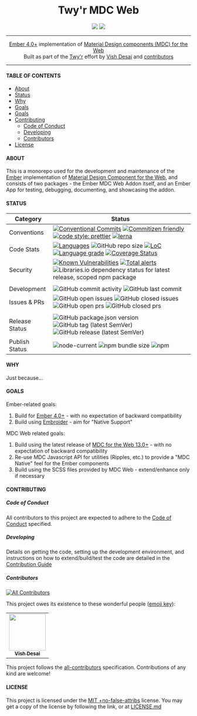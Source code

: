 <h1 align="center">
    Twy'r MDC Web
</h1>
<div align="center">
    <a href="https://spdx.org/licenses/MITNFA.html"><img src="https://img.shields.io/badge/License-MIT%20%2Bno--false--attribs-blue" /></a>
    <a href="https://github.com/twyr/twyr-mdc-web/blob/main/CODE_OF_CONDUCT.md"><img src="https://img.shields.io/badge/Contributor%20Covenant-v2.0%20adopted-ff69b4.svg" /></a>
</div>
<hr />

<div align="center">
    <a href="https://emberjs.com">Ember 4.0+</a> implementation of <a href="https://material.io/components?platform=web">Material Design components (MDC) for the Web</a>
</div>
<div align="center">
    Built as part of the <a href="https://github.com/twyr">Twy&apos;r</a> effort by <a href="https://github.com/shadyvd">Vish Desai</a> and <a href="https://github.com/twyr/twyr-mdc-web/graphs/contributors">contributors</a>
</div>
<hr />

#### TABLE OF CONTENTS

-   [About](#about)
-   [Status](#status)
-   [Why](#why)
-   [Goals](#goals)
-   [Goals](#goals)
-   [Contributing](#contributing)
    -   [Code of Conduct](#code-of-conduct)
    -   [Developing](#developing)
    -   [Contributors](#contributors)
-   [License](#license)

#### ABOUT

This is a monorepo used for the development and maintenance of the [Ember](https://emberjs.com) implementation of [Material Design Component for the Web](https://material.io/components?platform=web), and consists of
two packages - the Ember MDC Web Addon itself, and an Ember App for testing, debugging, documenting, and showcasing the addon.

#### STATUS

| Category       | Status                                                                                                                                                                                                                                                                                                                                                                                                                                                                                                                                                                                                         |
| -------------- | -------------------------------------------------------------------------------------------------------------------------------------------------------------------------------------------------------------------------------------------------------------------------------------------------------------------------------------------------------------------------------------------------------------------------------------------------------------------------------------------------------------------------------------------------------------------------------------------------------------- |
| Conventions    | [![Conventional Commits](https://img.shields.io/badge/Conventional%20Commits-1.0.0-brightgreen.svg)](https://conventionalcommits.org) [![Commitizen friendly](https://img.shields.io/badge/commitizen-friendly-brightgreen.svg)](http://commitizen.github.io/cz-cli/) [![code style: prettier](https://img.shields.io/badge/code_style-prettier-ff69b4.svg?style=flat-square)](https://github.com/prettier/prettier) [![lerna](https://img.shields.io/badge/maintained%20with-lerna-cc00ff.svg)](https://lerna.js.org/)                                                                                        |
| Code Stats     | [![Languages](https://badgen.net/lgtm/langs/g/twyr/twyr-mdc-web)](https://lgtm.com/projects/g/twyr/twyr-mdc-web) ![GitHub repo size](https://img.shields.io/github/repo-size/twyr/twyr-mdc-web) [![LoC](https://badgen.net/lgtm/lines/g/twyr/twyr-mdc-web)](https://lgtm.com/projects/g/twyr/twyr-mdc-web) [![Language grade](https://badgen.net/lgtm/grade/g/twyr/twyr-mdc-web)](https://lgtm.com/projects/g/twyr/twyr-mdc-web/context:javascript) [![Coverage Status](https://coveralls.io/repos/github/twyr/twyr-mdc-web/badge.svg?branch=main)](https://coveralls.io/github/twyr/twyr-mdc-web?branch=main) |
| Security       | [![Known Vulnerabilities](https://snyk.io/test/github/twyr/twyr-mdc-web/badge.svg?targetFile=package.json)](https://snyk.io/test/github/twyr/twyr-mdc-web?targetFile=package.json) [![Total alerts](https://img.shields.io/lgtm/alerts/g/twyr/twyr-mdc-web.svg?logo=lgtm&logoWidth=18)](https://lgtm.com/projects/g/twyr/twyr-mdc-web/alerts/) ![Libraries.io dependency status for latest release, scoped npm package](https://img.shields.io/librariesio/release/npm/@twyr/twyr-mdc-web)                                                                                                                     |
|                |                                                                                                                                                                                                                                                                                                                                                                                                                                                                                                                                                                                                                |
| Development    | ![GitHub commit activity](https://img.shields.io/github/commit-activity/m/twyr/twyr-mdc-web) ![GitHub last commit](https://img.shields.io/github/last-commit/twyr/twyr-mdc-web)                                                                                                                                                                                                                                                                                                                                                                                                                                |
| Issues & PRs   | ![GitHub open issues](https://img.shields.io/github/issues-raw/twyr/twyr-mdc-web) ![GitHub closed issues](https://img.shields.io/github/issues-closed-raw/twyr/twyr-mdc-web) ![GitHub open prs](https://img.shields.io/github/issues-pr-raw/twyr/twyr-mdc-web) ![GitHub closed prs](https://img.shields.io/github/issues-pr-closed-raw/twyr/twyr-mdc-web)                                                                                                                                                                                                                                                      |
|                |                                                                                                                                                                                                                                                                                                                                                                                                                                                                                                                                                                                                                |
| Release Status | ![GitHub package.json version](https://img.shields.io/github/package-json/v/twyr/twyr-mdc-web/main) ![GitHub tag (latest SemVer)](https://img.shields.io/github/v/tag/twyr/twyr-mdc-web?sort=semver) ![GitHub release (latest SemVer)](https://img.shields.io/github/v/release/twyr/twyr-mdc-web?sort=semver)                                                                                                                                                                                                                                                                                                  |
| Publish Status | ![node-current](https://img.shields.io/node/v/@twyr/twyr-mdc-web) ![npm bundle size](https://img.shields.io/bundlephobia/min/@twyr/twyr-mdc-web) ![npm](https://img.shields.io/npm/dy/@twyr/twyr-mdc-web)                                                                                                                                                                                                                                                                                                                                                                                                      |

#### WHY

Just because...

#### GOALS

Ember-related goals:

1. Build for [Ember 4.0+](https://emberjs.com) - with no expectation of backward compatibility
1. Build using [Embroider](https://github.com/embroider-build/embroider) - aim for "Native Support"

MDC Web related goals:

1. Build using the latest release of [MDC for the Web 13.0+](https://material.io/components?platform=web) - with no expectation of backward compatibility
2. Re-use MDC Javascript API for utilities (Ripples, etc.) to provide a "MDC Native" feel for the Ember components
3. Build using the SCSS files provided by MDC Web - extend/enhance only if necessary

#### CONTRIBUTING

##### Code of Conduct

All contributors to this project are expected to adhere to the [Code of Conduct](CODE_OF_CONDUCT.md) specified.

##### Developing

Details on getting the code, setting up the development environment, and instructions on how to extend/build/test the code are detailed in the
[Contribution Guide](CONTRIBUTING.md)

##### Contributors

<!-- ALL-CONTRIBUTORS-BADGE:START - Do not remove or modify this section -->

[![All Contributors](https://img.shields.io/badge/all_contributors-1-orange.svg?style=flat-square)](#contributors)

<!-- ALL-CONTRIBUTORS-BADGE:END -->

This project owes its existence to these wonderful people ([emoji key](https://allcontributors.org/docs/en/emoji-key)):

<!-- ALL-CONTRIBUTORS-LIST:START - Do not remove or modify this section -->
<!-- prettier-ignore-start -->
<!-- markdownlint-disable -->
<table>
  <tr>
    <td align="center"><a href="http://twyr.github.io"><img src="https://avatars1.githubusercontent.com/u/5027975?v=4" width="100px;" alt=""/><br /><sub><b>Vish Desai</b></sub></a></td>
  </tr>
</table>

<!-- markdownlint-enable -->
<!-- prettier-ignore-end -->

<!-- ALL-CONTRIBUTORS-LIST:END -->

This project follows the [all-contributors](https://allcontributors.org) specification. Contributions of any kind are welcome!

#### LICENSE

This project is licensed under the [MIT +no-false-attribs](https://spdx.org/licenses/MITNFA.html) license.
You may get a copy of the license by following the link, or at [LICENSE.md](LICENSE.md)
